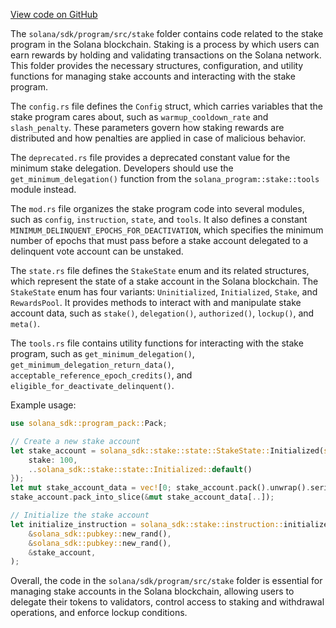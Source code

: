 [View code on GitHub](https://github.com/solana-labs/solana/tree/master/na/sdk/program/src/stake)

The `solana/sdk/program/src/stake` folder contains code related to the stake program in the Solana blockchain. Staking is a process by which users can earn rewards by holding and validating transactions on the Solana network. This folder provides the necessary structures, configuration, and utility functions for managing stake accounts and interacting with the stake program.

The `config.rs` file defines the `Config` struct, which carries variables that the stake program cares about, such as `warmup_cooldown_rate` and `slash_penalty`. These parameters govern how staking rewards are distributed and how penalties are applied in case of malicious behavior.

The `deprecated.rs` file provides a deprecated constant value for the minimum stake delegation. Developers should use the `get_minimum_delegation()` function from the `solana_program::stake::tools` module instead.

The `mod.rs` file organizes the stake program code into several modules, such as `config`, `instruction`, `state`, and `tools`. It also defines a constant `MINIMUM_DELINQUENT_EPOCHS_FOR_DEACTIVATION`, which specifies the minimum number of epochs that must pass before a stake account delegated to a delinquent vote account can be unstaked.

The `state.rs` file defines the `StakeState` enum and its related structures, which represent the state of a stake account in the Solana blockchain. The `StakeState` enum has four variants: `Uninitialized`, `Initialized`, `Stake`, and `RewardsPool`. It provides methods to interact with and manipulate stake account data, such as `stake()`, `delegation()`, `authorized()`, `lockup()`, and `meta()`.

The `tools.rs` file contains utility functions for interacting with the stake program, such as `get_minimum_delegation()`, `get_minimum_delegation_return_data()`, `acceptable_reference_epoch_credits()`, and `eligible_for_deactivate_delinquent()`.

Example usage:

```rust
use solana_sdk::program_pack::Pack;

// Create a new stake account
let stake_account = solana_sdk::stake::state::StakeState::Initialized(solana_sdk::stake::state::Initialized {
    stake: 100,
    ..solana_sdk::stake::state::Initialized::default()
});
let mut stake_account_data = vec![0; stake_account.pack().unwrap().serialized_len()];
stake_account.pack_into_slice(&mut stake_account_data[..]);

// Initialize the stake account
let initialize_instruction = solana_sdk::stake::instruction::initialize(
    &solana_sdk::pubkey::new_rand(),
    &solana_sdk::pubkey::new_rand(),
    &stake_account,
);
```

Overall, the code in the `solana/sdk/program/src/stake` folder is essential for managing stake accounts in the Solana blockchain, allowing users to delegate their tokens to validators, control access to staking and withdrawal operations, and enforce lockup conditions.
